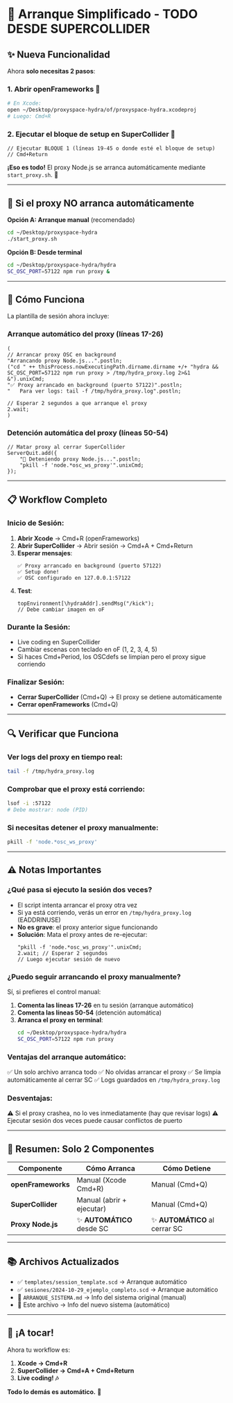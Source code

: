 # 🚀 Arranque Simplificado - TODO DESDE SUPERCOLLIDER

## ✨ Nueva Funcionalidad

Ahora **solo necesitas 2 pasos**:

### **1. Abrir openFrameworks** 🎨
```bash
# En Xcode:
open ~/Desktop/proxyspace-hydra/of/proxyspace-hydra.xcodeproj
# Luego: Cmd+R
```

### **2. Ejecutar el bloque de setup en SuperCollider** 🎵
```supercollider
// Ejecutar BLOQUE 1 (líneas 19-45 o donde esté el bloque de setup)
// Cmd+Return
```

**¡Eso es todo!** El proxy Node.js se arranca automáticamente mediante `start_proxy.sh`. 🎉

---

## 🔧 Si el proxy NO arranca automáticamente

**Opción A: Arranque manual** (recomendado)
```bash
cd ~/Desktop/proxyspace-hydra
./start_proxy.sh
```

**Opción B: Desde terminal**
```bash
cd ~/Desktop/proxyspace-hydra/hydra
SC_OSC_PORT=57122 npm run proxy &
```

---

## 🔧 Cómo Funciona

La plantilla de sesión ahora incluye:

### **Arranque automático del proxy** (líneas 17-26)
```supercollider
(
// Arrancar proxy OSC en background
"Arrancando proxy Node.js...".postln;
("cd " ++ thisProcess.nowExecutingPath.dirname.dirname +/+ "hydra && SC_OSC_PORT=57122 npm run proxy > /tmp/hydra_proxy.log 2>&1 &").unixCmd;
"✅ Proxy arrancado en background (puerto 57122)".postln;
"   Para ver logs: tail -f /tmp/hydra_proxy.log".postln;

// Esperar 2 segundos a que arranque el proxy
2.wait;
)
```

### **Detención automática del proxy** (líneas 50-54)
```supercollider
// Matar proxy al cerrar SuperCollider
ServerQuit.add({
    "🛑 Deteniendo proxy Node.js...".postln;
    "pkill -f 'node.*osc_ws_proxy'".unixCmd;
});
```

---

## 📋 Workflow Completo

### **Inicio de Sesión:**
1. **Abrir Xcode** → Cmd+R (openFrameworks)
2. **Abrir SuperCollider** → Abrir sesión → Cmd+A + Cmd+Return
3. **Esperar mensajes**:
   ```
   ✅ Proxy arrancado en background (puerto 57122)
   ✅ Setup done!
   ✅ OSC configurado en 127.0.0.1:57122
   ```
4. **Test**:
   ```supercollider
   topEnvironment[\hydraAddr].sendMsg("/kick");
   // Debe cambiar imagen en oF
   ```

### **Durante la Sesión:**
- Live coding en SuperCollider
- Cambiar escenas con teclado en oF (1, 2, 3, 4, 5)
- Si haces Cmd+Period, los OSCdefs se limpian pero el proxy sigue corriendo

### **Finalizar Sesión:**
- **Cerrar SuperCollider** (Cmd+Q) → El proxy se detiene automáticamente
- **Cerrar openFrameworks** (Cmd+Q)

---

## 🔍 Verificar que Funciona

### **Ver logs del proxy en tiempo real:**
```bash
tail -f /tmp/hydra_proxy.log
```

### **Comprobar que el proxy está corriendo:**
```bash
lsof -i :57122
# Debe mostrar: node (PID)
```

### **Si necesitas detener el proxy manualmente:**
```bash
pkill -f 'node.*osc_ws_proxy'
```

---

## ⚠️ Notas Importantes

### **¿Qué pasa si ejecuto la sesión dos veces?**
- El script intenta arrancar el proxy otra vez
- Si ya está corriendo, verás un error en `/tmp/hydra_proxy.log` (EADDRINUSE)
- **No es grave**: el proxy anterior sigue funcionando
- **Solución**: Mata el proxy antes de re-ejecutar:
  ```supercollider
  "pkill -f 'node.*osc_ws_proxy'".unixCmd;
  2.wait; // Esperar 2 segundos
  // Luego ejecutar sesión de nuevo
  ```

### **¿Puedo seguir arrancando el proxy manualmente?**
Sí, si prefieres el control manual:

1. **Comenta las líneas 17-26** en tu sesión (arranque automático)
2. **Comenta las líneas 50-54** (detención automática)
3. **Arranca el proxy en terminal**:
   ```bash
   cd ~/Desktop/proxyspace-hydra/hydra
   SC_OSC_PORT=57122 npm run proxy
   ```

### **Ventajas del arranque automático:**
✅ Un solo archivo arranca todo
✅ No olvidas arrancar el proxy
✅ Se limpia automáticamente al cerrar SC
✅ Logs guardados en `/tmp/hydra_proxy.log`

### **Desventajas:**
⚠️ Si el proxy crashea, no lo ves inmediatamente (hay que revisar logs)
⚠️ Ejecutar sesión dos veces puede causar conflictos de puerto

---

## 🎯 Resumen: Solo 2 Componentes

| Componente | Cómo Arranca | Cómo Detiene |
|------------|--------------|--------------|
| **openFrameworks** | Manual (Xcode Cmd+R) | Manual (Cmd+Q) |
| **SuperCollider** | Manual (abrir + ejecutar) | Manual (Cmd+Q) |
| **Proxy Node.js** | ✨ **AUTOMÁTICO** desde SC | ✨ **AUTOMÁTICO** al cerrar SC |

---

## 📚 Archivos Actualizados

- ✅ `templates/session_template.scd` → Arranque automático
- ✅ `sesiones/2024-10-29_ejemplo_completo.scd` → Arranque automático
- 📖 `ARRANQUE_SISTEMA.md` → Info del sistema original (manual)
- 📖 Este archivo → Info del nuevo sistema (automático)

---

## 🎵 ¡A tocar!

Ahora tu workflow es:
1. **Xcode → Cmd+R**
2. **SuperCollider → Cmd+A + Cmd+Return**
3. **Live coding! 🎶**

**Todo lo demás es automático.** 🚀
